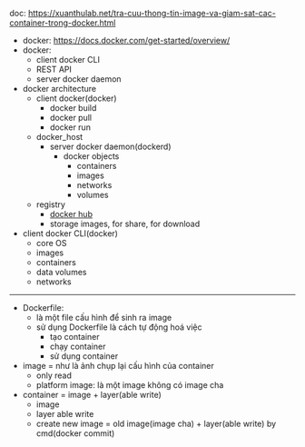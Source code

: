 doc: https://xuanthulab.net/tra-cuu-thong-tin-image-va-giam-sat-cac-container-trong-docker.html
- docker: https://docs.docker.com/get-started/overview/
- docker:
  - client docker CLI
  - REST API
  - server docker daemon
- docker architecture
  - client docker(docker)
    - docker build
    - docker pull
    - docker run
  - docker_host
    - server docker daemon(dockerd)
      - docker objects
        - containers
        - images
        - networks
        - volumes
  - registry
    - [docker hub](https://hub.docker.com/)
    - storage images, for share, for download
- client docker CLI(docker)
  - core OS
  - images
  - containers
  - data volumes
  - networks
------------------------------------------
- Dockerfile:
  - là một file cấu hình để sinh ra image
  - sử dụng Dockerfile là cách tự động hoá việc
    - tạo container
    - chạy container
    - sử dụng container
- image = như là ảnh chụp lại cấu hình của container
  - only read
  - platform image: là một image không có image cha
- container = image + layer(able write)
  - image
  - layer able write
  - create new image = old image(image cha) + layer(able write) by cmd(docker commit)